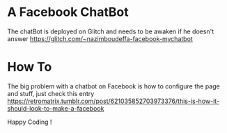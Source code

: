 # A Facebook ChatBot

The chatBot is deployed on Glitch and needs to be awaken if he doesn't answer https://glitch.com/~nazimboudeffa-facebook-mychatbot

# How To

The big problem with a chatbot on Facebook is how to configure the page and stuff, just check this entry https://retromatrix.tumblr.com/post/621035852703973376/this-is-how-it-should-look-to-make-a-facebook

Happy Coding !
